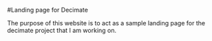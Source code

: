 #Landing page for Decimate

The purpose of this website is to act as a sample landing page for the decimate project that I am working on.
